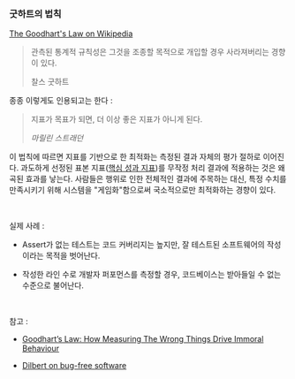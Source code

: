 ### 굿하트의 법칙

[The Goodhart's Law on Wikipedia](https://en.wikipedia.org/wiki/Goodhart's_law)

> 관측된 통계적 규칙성은 그것을 조종할 목적으로 개입할 경우 사라져버리는 경향이 있다.
>
> 찰스 굿하트

종종 이렇게도 인용되고는 한다 :

> 지표가 목표가 되면, 더 이상 좋은 지표가 아니게 된다.
>
> _마릴린 스트래던_

이 법칙에 따르면 지표를 기반으로 한 최적화는 측정된 결과 자체의 평가 절하로 이어진다. 과도하게 선정된 표본 지표([핵심 성과 지표](https://en.wikipedia.org/wiki/Performance_indicator))를 무작정 처리 결과에 적용하는 것은 왜곡된 효과를 낳는다. 사람들은 행위로 인한 전체적인 결과에 주목하는 대신, 특정 수치를 만족시키기 위해 시스템을 "게임화"함으로써 국소적으로만 최적화하는 경향이 있다.

<br>

실제 사례 :
- Assert가 없는 테스트는 코드 커버리지는 높지만, 잘 테스트된 소프트웨어의 작성이라는 목적을 벗어난다.

- 작성한 라인 수로 개발자 퍼포먼스를 측정할 경우, 코드베이스는 받아들일 수 없는 수준으로 불어난다.

  <br>

참고 :
- [Goodhart’s Law: How Measuring The Wrong Things Drive Immoral Behaviour](https://coffeeandjunk.com/goodharts-campbells-law/)

- [Dilbert on bug-free software](https://dilbert.com/strip/1995-11-13)

  <br>

